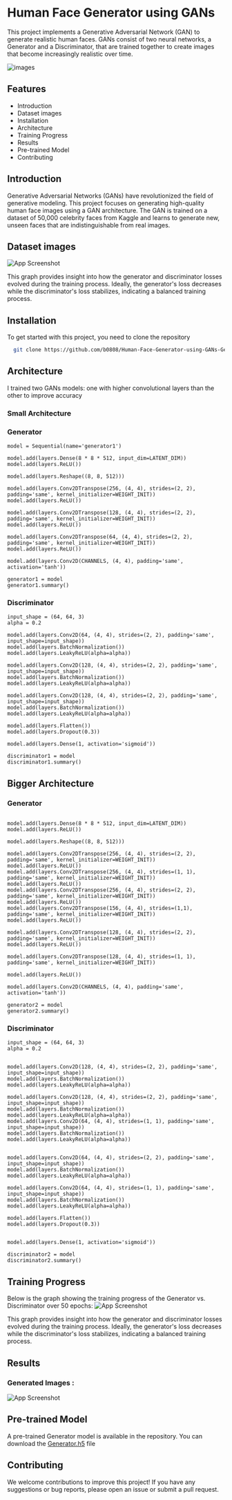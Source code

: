 
# Human Face Generator using GANs

This project implements a Generative Adversarial Network (GAN) to generate realistic human faces. GANs consist of two neural networks, a Generator and a Discriminator, that are trained together to create images that become increasingly realistic over time.

![images](https://eu-images.contentstack.com/v3/assets/blt6b0f74e5591baa03/bltfd36e68ac7a0f3b2/651b29bb3671b45abcc7e4c8/Generative_AI_(2).png?width=850&auto=webp&quality=95&format=jpg&disable=upscale)

## Features

- Introduction
- Dataset images
- Installation
- Architecture
- Training Progress
- Results
- Pre-trained Model
- Contributing



## Introduction
Generative Adversarial Networks (GANs) have revolutionized the field of generative modeling. This project focuses on generating high-quality human face images using a GAN architecture. The GAN is trained on a dataset of 50,000 celebrity faces from Kaggle and learns to generate new, unseen faces that are indistinguishable from real images.




## Dataset images

![App Screenshot](https://images.newscientist.com/wp-content/uploads/2022/02/14174128/PRI_223554170.jpg?width=1003)

This graph provides insight into how the generator and discriminator losses evolved during the training process. Ideally, the generator's loss decreases while the discriminator's loss stabilizes, indicating a balanced training process.


## Installation

To get started with this project, you need to clone the repository 

```bash
  git clone https://github.com/b0808/Human-Face-Generator-using-GANs-Generative-AI.git
```


## Architecture
I trained two GANs models: one with higher convolutional layers than the other to improve accuracy

### Small Architecture

### Generator
```
model = Sequential(name='generator1')

model.add(layers.Dense(8 * 8 * 512, input_dim=LATENT_DIM))
model.add(layers.ReLU())

model.add(layers.Reshape((8, 8, 512)))

model.add(layers.Conv2DTranspose(256, (4, 4), strides=(2, 2), padding='same', kernel_initializer=WEIGHT_INIT))
model.add(layers.ReLU())

model.add(layers.Conv2DTranspose(128, (4, 4), strides=(2, 2), padding='same', kernel_initializer=WEIGHT_INIT))
model.add(layers.ReLU())

model.add(layers.Conv2DTranspose(64, (4, 4), strides=(2, 2), padding='same', kernel_initializer=WEIGHT_INIT))
model.add(layers.ReLU())

model.add(layers.Conv2D(CHANNELS, (4, 4), padding='same', activation='tanh'))

generator1 = model
generator1.summary()
```
### Discriminator
```model = Sequential(name='discriminator1')
input_shape = (64, 64, 3)
alpha = 0.2

model.add(layers.Conv2D(64, (4, 4), strides=(2, 2), padding='same', input_shape=input_shape))
model.add(layers.BatchNormalization())
model.add(layers.LeakyReLU(alpha=alpha))

model.add(layers.Conv2D(128, (4, 4), strides=(2, 2), padding='same', input_shape=input_shape))
model.add(layers.BatchNormalization())
model.add(layers.LeakyReLU(alpha=alpha))

model.add(layers.Conv2D(128, (4, 4), strides=(2, 2), padding='same', input_shape=input_shape))
model.add(layers.BatchNormalization())
model.add(layers.LeakyReLU(alpha=alpha))

model.add(layers.Flatten())
model.add(layers.Dropout(0.3))

model.add(layers.Dense(1, activation='sigmoid'))

discriminator1 = model
discriminator1.summary()
```
## Bigger Architecture
### Generator
``` model = Sequential(name='generator2')

model.add(layers.Dense(8 * 8 * 512, input_dim=LATENT_DIM))
model.add(layers.ReLU())

model.add(layers.Reshape((8, 8, 512)))

model.add(layers.Conv2DTranspose(256, (4, 4), strides=(2, 2), padding='same', kernel_initializer=WEIGHT_INIT))
model.add(layers.ReLU())
model.add(layers.Conv2DTranspose(256, (4, 4), strides=(1, 1), padding='same', kernel_initializer=WEIGHT_INIT))
model.add(layers.ReLU())
model.add(layers.Conv2DTranspose(256, (4, 4), strides=(2, 2), padding='same', kernel_initializer=WEIGHT_INIT))
model.add(layers.ReLU())
model.add(layers.Conv2DTranspose(156, (4, 4), strides=(1,1), padding='same', kernel_initializer=WEIGHT_INIT))
model.add(layers.ReLU())

model.add(layers.Conv2DTranspose(128, (4, 4), strides=(2, 2), padding='same', kernel_initializer=WEIGHT_INIT))
model.add(layers.ReLU())

model.add(layers.Conv2DTranspose(128, (4, 4), strides=(1, 1), padding='same', kernel_initializer=WEIGHT_INIT))

model.add(layers.ReLU())

model.add(layers.Conv2D(CHANNELS, (4, 4), padding='same', activation='tanh'))

generator2 = model
generator2.summary()
```
### Discriminator
``` model = Sequential(name='discriminator2')
input_shape = (64, 64, 3)
alpha = 0.2


model.add(layers.Conv2D(128, (4, 4), strides=(2, 2), padding='same', input_shape=input_shape))
model.add(layers.BatchNormalization())
model.add(layers.LeakyReLU(alpha=alpha))

model.add(layers.Conv2D(128, (4, 4), strides=(2, 2), padding='same', input_shape=input_shape))
model.add(layers.BatchNormalization())
model.add(layers.LeakyReLU(alpha=alpha))
model.add(layers.Conv2D(64, (4, 4), strides=(1, 1), padding='same', input_shape=input_shape))
model.add(layers.BatchNormalization())
model.add(layers.LeakyReLU(alpha=alpha))


model.add(layers.Conv2D(64, (4, 4), strides=(2, 2), padding='same', input_shape=input_shape))
model.add(layers.BatchNormalization())
model.add(layers.LeakyReLU(alpha=alpha))

model.add(layers.Conv2D(64, (4, 4), strides=(1, 1), padding='same', input_shape=input_shape))
model.add(layers.BatchNormalization())
model.add(layers.LeakyReLU(alpha=alpha))

model.add(layers.Flatten())
model.add(layers.Dropout(0.3))


model.add(layers.Dense(1, activation='sigmoid'))

discriminator2 = model
discriminator2.summary()
```


## Training Progress
Below is the graph showing the training progress of the Generator vs. Discriminator over 50 epochs:
![App Screenshot](https://github.com/b0808/Human-Face-Generator-using-GANs-Generative-AI/blob/main/download.png)

This graph provides insight into how the generator and discriminator losses evolved during the training process. Ideally, the generator's loss decreases while the discriminator's loss stabilizes, indicating a balanced training process.
## Results
### Generated Images :

![App Screenshot](https://github.com/b0808/Human-Face-Generator-using-GANs-Generative-AI/blob/main/images.png)

## Pre-trained Model
A pre-trained Generator model is available in the repository. You can download the  [Generator.h5](https://github.com/yourusername/face-generator-gan/blob/main/generator_final.h5) file

## Contributing

We welcome contributions to improve this project! If you have any suggestions or bug reports, please open an issue or submit a pull request.
